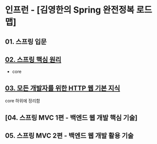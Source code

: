 # 인프런 - [김영한의 Spring 완전정복 로드맵]
## 01. 스프링 입문

## [02. 스프링 핵심 원리](https://github.com/Limhyeonsu/inflearn_study/blob/main/core/02.%EC%8A%A4%ED%94%84%EB%A7%81%ED%95%B5%EC%8B%AC%EC%9B%90%EB%A6%AC.md)
* core

## [03. 모든 개발자를 위한 HTTP 웹 기본 지식](https://github.com/Limhyeonsu/inflearn_study/blob/main/core/03.%EB%AA%A8%EB%93%A0%20%EA%B0%9C%EB%B0%9C%EC%9E%90%EB%A5%BC%20%EC%9C%84%ED%95%9C%20HTTP%20%EC%9B%B9%20%EA%B8%B0%EB%B3%B8%20%EC%A7%80%EC%8B%9D.md)
core 하위에 정리함

## [04. 스프링 MVC 1편 - 백엔드 웹 개발 핵심 기술]

## 05. 스프링 MVC 2편 - 백엔드 웹 개발 활용 기술
